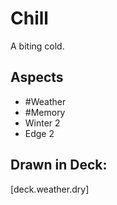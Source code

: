 # Chill
A biting cold.
## Aspects
- #Weather
- #Memory
- Winter 2
- Edge 2
## Drawn in Deck:
[deck.weather.dry]